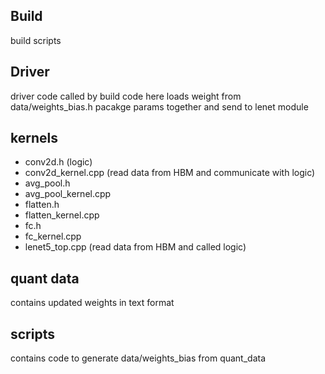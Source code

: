 ## Build
build scripts
## Driver
driver code called by build
code here loads weight from data/weights_bias.h
pacakge params together and send to lenet module
## kernels
- conv2d.h (logic)
- conv2d_kernel.cpp (read data from HBM and communicate with logic)
- avg_pool.h
- avg_pool_kernel.cpp
- flatten.h
- flatten_kernel.cpp
- fc.h
- fc_kernel.cpp
- lenet5_top.cpp (read data from HBM and called logic)
## quant data
contains updated weights in text format
## scripts
contains code to generate data/weights_bias from quant_data
